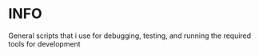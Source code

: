 # INFO

General scripts that i use for debugging, testing, and running the required tools for development
